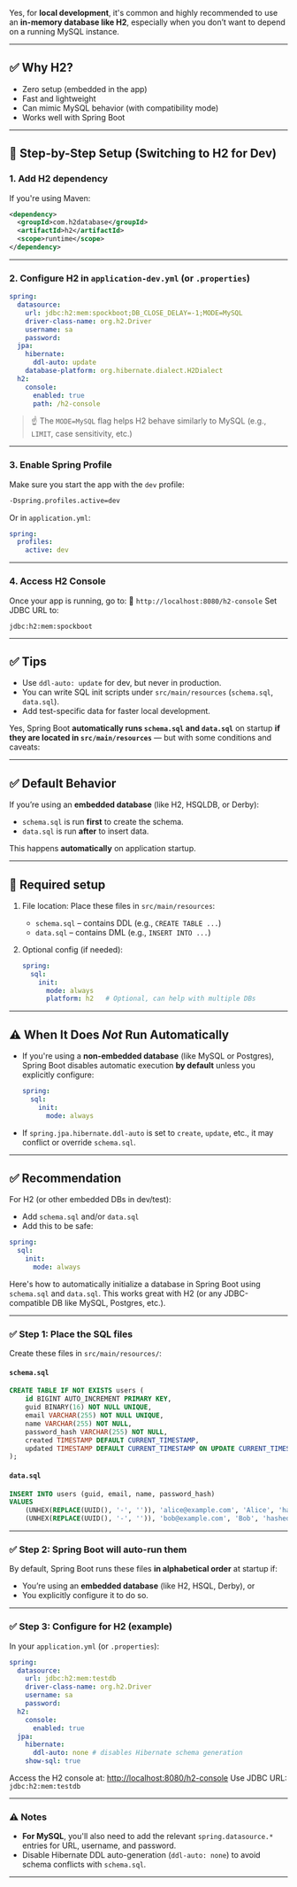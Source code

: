 Yes, for **local development**, it's common and highly recommended to use an **in-memory database like H2**, especially when you don’t want to depend on a running MySQL instance.

---

## ✅ Why H2?

* Zero setup (embedded in the app)
* Fast and lightweight
* Can mimic MySQL behavior (with compatibility mode)
* Works well with Spring Boot

---

## 🔧 Step-by-Step Setup (Switching to H2 for Dev)

### 1. **Add H2 dependency**

If you're using Maven:

```xml
<dependency>
  <groupId>com.h2database</groupId>
  <artifactId>h2</artifactId>
  <scope>runtime</scope>
</dependency>
```

---

### 2. **Configure H2 in `application-dev.yml` (or `.properties`)**

```yaml
spring:
  datasource:
    url: jdbc:h2:mem:spockboot;DB_CLOSE_DELAY=-1;MODE=MySQL
    driver-class-name: org.h2.Driver
    username: sa
    password:
  jpa:
    hibernate:
      ddl-auto: update
    database-platform: org.hibernate.dialect.H2Dialect
  h2:
    console:
      enabled: true
      path: /h2-console
```

> ☝️ The `MODE=MySQL` flag helps H2 behave similarly to MySQL (e.g., `LIMIT`, case sensitivity, etc.)

---

### 3. **Enable Spring Profile**

Make sure you start the app with the `dev` profile:

```bash
-Dspring.profiles.active=dev
```

Or in `application.yml`:

```yaml
spring:
  profiles:
    active: dev
```

---

### 4. **Access H2 Console**

Once your app is running, go to:
📍 `http://localhost:8080/h2-console`
Set JDBC URL to:

```
jdbc:h2:mem:spockboot
```

---

## ✅ Tips

* Use `ddl-auto: update` for dev, but never in production.
* You can write SQL init scripts under `src/main/resources` (`schema.sql`, `data.sql`).
* Add test-specific data for faster local development.

Yes, Spring Boot **automatically runs `schema.sql` and `data.sql`** on startup **if they are located in `src/main/resources`** — but with some conditions and caveats:

---

## ✅ Default Behavior

If you’re using an **embedded database** (like H2, HSQLDB, or Derby):

* `schema.sql` is run **first** to create the schema.
* `data.sql` is run **after** to insert data.

This happens **automatically** on application startup.

---

## 🔧 Required setup

1. File location:
   Place these files in `src/main/resources`:

    * `schema.sql` – contains DDL (e.g., `CREATE TABLE ...`)
    * `data.sql` – contains DML (e.g., `INSERT INTO ...`)

2. Optional config (if needed):

   ```yaml
   spring:
     sql:
       init:
         mode: always
         platform: h2   # Optional, can help with multiple DBs
   ```

---

## ⚠️ When It Does *Not* Run Automatically

* If you're using a **non-embedded database** (like MySQL or Postgres), Spring Boot disables automatic execution **by default** unless you explicitly configure:

  ```yaml
  spring:
    sql:
      init:
        mode: always
  ```

* If `spring.jpa.hibernate.ddl-auto` is set to `create`, `update`, etc., it may conflict or override `schema.sql`.

---

## ✅ Recommendation

For H2 (or other embedded DBs in dev/test):

* Add `schema.sql` and/or `data.sql`
* Add this to be safe:

```yaml
spring:
  sql:
    init:
      mode: always
```

Here's how to automatically initialize a database in Spring Boot using `schema.sql` and `data.sql`. This works great with H2 (or any JDBC-compatible DB like MySQL, Postgres, etc.).

---

### ✅ Step 1: Place the SQL files

Create these files in `src/main/resources/`:

#### `schema.sql`

```sql
CREATE TABLE IF NOT EXISTS users (
    id BIGINT AUTO_INCREMENT PRIMARY KEY,
    guid BINARY(16) NOT NULL UNIQUE,
    email VARCHAR(255) NOT NULL UNIQUE,
    name VARCHAR(255) NOT NULL,
    password_hash VARCHAR(255) NOT NULL,
    created TIMESTAMP DEFAULT CURRENT_TIMESTAMP,
    updated TIMESTAMP DEFAULT CURRENT_TIMESTAMP ON UPDATE CURRENT_TIMESTAMP
);
```

#### `data.sql`

```sql
INSERT INTO users (guid, email, name, password_hash)
VALUES 
    (UNHEX(REPLACE(UUID(), '-', '')), 'alice@example.com', 'Alice', 'hashed-password-1'),
    (UNHEX(REPLACE(UUID(), '-', '')), 'bob@example.com', 'Bob', 'hashed-password-2');
```

---

### ✅ Step 2: Spring Boot will auto-run them

By default, Spring Boot runs these files **in alphabetical order** at startup if:

* You’re using an **embedded database** (like H2, HSQL, Derby), or
* You explicitly configure it to do so.

---

### ✅ Step 3: Configure for H2 (example)

In your `application.yml` (or `.properties`):

```yaml
spring:
  datasource:
    url: jdbc:h2:mem:testdb
    driver-class-name: org.h2.Driver
    username: sa
    password:
  h2:
    console:
      enabled: true
  jpa:
    hibernate:
      ddl-auto: none # disables Hibernate schema generation
    show-sql: true
```

Access the H2 console at:
[http://localhost:8080/h2-console](http://localhost:8080/h2-console)
Use JDBC URL: `jdbc:h2:mem:testdb`

---

### ⚠️ Notes

* **For MySQL**, you'll also need to add the relevant `spring.datasource.*` entries for URL, username, and password.
* Disable Hibernate DDL auto-generation (`ddl-auto: none`) to avoid schema conflicts with `schema.sql`.

---
